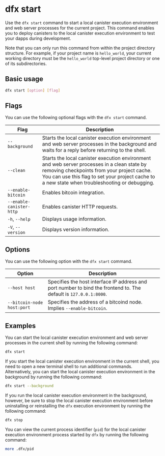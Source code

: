 # dfx start

Use the `dfx start` command to start a local canister execution environment and web server processes for the current project. This command enables you to deploy canisters to the local canister execution environment to test your dapps during development.

Note that you can only run this command from within the project directory structure. For example, if your project name is `hello_world`, your current working directory must be the `hello_world` top-level project directory or one of its subdirectories.

## Basic usage

``` bash
dfx start [option] [flag]
```

## Flags

You can use the following optional flags with the `dfx start` command.

| Flag              | Description                                                                                                                                                                                                                                  |
|-------------------|----------------------------------------------------------------------------------------------------------------------------------------------------------------------------------------------------------------------------------------------|
| `--background`           | Starts the local canister execution environment and web server processes in the background and waits for a reply before returning to the shell.                                                                                              |
| `--clean`                | Starts the local canister execution environment and web server processes in a clean state by removing checkpoints from your project cache. You can use this flag to set your project cache to a new state when troubleshooting or debugging. |
| `--enable-bitcoin` | Enables bitcoin integration. |
| `--enable-canister-http` | Enables canister HTTP requests. |
| `-h`, `--help`           | Displays usage information.                                                                                                                                                                                                                  |
| `-V`, `--version`        | Displays version information.                                                                                                                                                                                                                |

## Options

You can use the following option with the `dfx start` command.

| Option        | Description                                                                                                       |
|---------------|-------------------------------------------------------------------------------------------------------------------|
| `--host host` | Specifies the host interface IP address and port number to bind the frontend to. The default is `127.0.0.1:8000`. |
| `--bitcoin-node host:port` | Specifies the address of a bitcoind node. Implies `--enable-bitcoin`. |

## Examples

You can start the local canister execution environment and web server processes in the current shell by running the following command:

``` bash
dfx start
```

If you start the local canister execution environment in the current shell, you need to open a new terminal shell to run additional commands. Alternatively, you can start the local canister execution environment in the background by running the following command:

``` bash
dfx start --background
```

If you run the local canister execution environment in the background, however, be sure to stop the local canister execution environment before uninstalling or reinstalling the `dfx` execution environment by running the following command:

``` bash
dfx stop
```

You can view the current process identifier (`pid`) for the local canister execution environment process started by `dfx` by running the following command:

``` bash
more .dfx/pid
```
